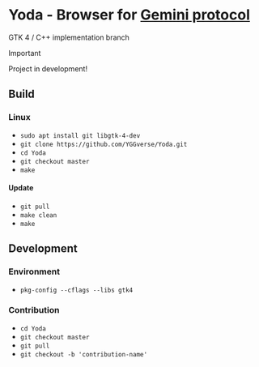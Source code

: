 # Yoda - Browser for [Gemini protocol](https://geminiprotocol.net)

GTK 4 / C++ implementation branch

> [!IMPORTANT]
> Project in development!
>

## Build

### Linux

* `sudo apt install git libgtk-4-dev`
* `git clone https://github.com/YGGverse/Yoda.git`
* `cd Yoda`
* `git checkout master`
* `make`

#### Update

* `git pull`
* `make clean`
* `make`

## Development

### Environment

* `pkg-config --cflags --libs gtk4`

### Contribution

* `cd Yoda`
* `git checkout master`
* `git pull`
* `git checkout -b 'contribution-name'`